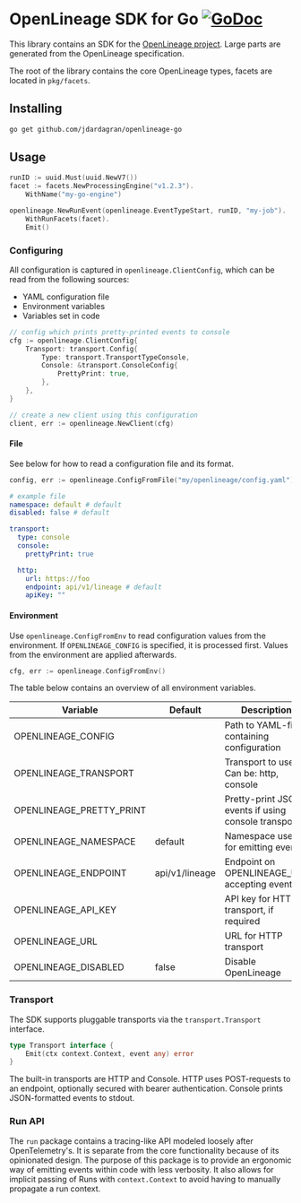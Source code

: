 # OpenLineage SDK for Go [![GoDoc](https://img.shields.io/badge/pkg.go.dev-doc-blue)](http://pkg.go.dev/github.com/jdardagran/openlineage-go)

This library contains an SDK for the [OpenLineage project](https://github.com/openlineage/OpenLineage).
Large parts are generated from the OpenLineage specification.

The root of the library contains the core OpenLineage types, facets are located in `pkg/facets`.

## Installing

```sh
go get github.com/jdardagran/openlineage-go
```

## Usage

```go
runID := uuid.Must(uuid.NewV7())
facet := facets.NewProcessingEngine("v1.2.3").
    WithName("my-go-engine")

openlineage.NewRunEvent(openlineage.EventTypeStart, runID, "my-job").
    WithRunFacets(facet).
    Emit()
```

### Configuring

All configuration is captured in `openlineage.ClientConfig`, which can be read from the following sources:

- YAML configuration file
- Environment variables
- Variables set in code

```go
// config which prints pretty-printed events to console
cfg := openlineage.ClientConfig{
	Transport: transport.Config{
		Type: transport.TransportTypeConsole,
		Console: &transport.ConsoleConfig{
			PrettyPrint: true,
		},
	},
}

// create a new client using this configuration
client, err := openlineage.NewClient(cfg)
```

#### File

See below for how to read a configuration file and its format.

```go
config, err := openlineage.ConfigFromFile("my/openlineage/config.yaml")
```

```yaml
# example file
namespace: default # default
disabled: false # default

transport:
  type: console
  console:
    prettyPrint: true

  http:
    url: https://foo
    endpoint: api/v1/lineage # default
    apiKey: ""
```

#### Environment

Use `openlineage.ConfigFromEnv` to read configuration values from the environment.
If `OPENLINEAGE_CONFIG` is specified, it is processed first. 
Values from the environment are applied afterwards.

```go
cfg, err := openlineage.ConfigFromEnv()
```

The table below contains an overview of all environment variables.

| Variable                 | Default        | Description                                         |
| ------------------------ | -------------- | --------------------------------------------------- |
| OPENLINEAGE_CONFIG       |                | Path to YAML-file containing configuration          |
| OPENLINEAGE_TRANSPORT    |                | Transport to use. Can be: http, console             |
| OPENLINEAGE_PRETTY_PRINT |                | Pretty-print JSON events if using console transport |
| OPENLINEAGE_NAMESPACE    | default        | Namespace used for emitting events                  |
| OPENLINEAGE_ENDPOINT     | api/v1/lineage | Endpoint on OPENLINEAGE_URL accepting events        |
| OPENLINEAGE_API_KEY      |                | API key for HTTP transport, if required             |
| OPENLINEAGE_URL          |                | URL for HTTP transport                              |
| OPENLINEAGE_DISABLED     | false          | Disable OpenLineage                                 |

### Transport

The SDK supports pluggable transports via the `transport.Transport` interface.

```go
type Transport interface {
	Emit(ctx context.Context, event any) error
}
```

The built-in transports are HTTP and Console.
HTTP uses POST-requests to an endpoint, optionally secured with bearer authentication.
Console prints JSON-formatted events to stdout.

### Run API

The `run` package contains a tracing-like API modeled loosely after OpenTelemetry's.
It is separate from the core functionality because of its opinionated design.
The purpose of this package is to provide an ergonomic way of emitting events within code with less verbosity.
It also allows for implicit passing of Runs with `context.Context` to avoid having to manually propagate a run context.
